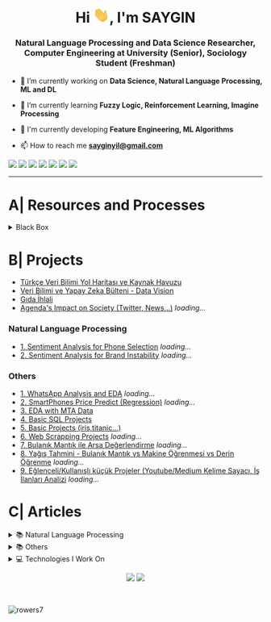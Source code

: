<h1 align="center"> Hi <img width="32" src="https://raw.githubusercontent.com/fatiiates/fatiiates/main/wave.gif"/>, I'm SAYGIN 
<h3 align="center"> Natural Language Processing and Data Science Researcher, Computer Engineering at University (Senior), Sociology Student (Freshman)  </h3>


- 🔭 I’m currently working on **Data Science, Natural Language Processing, ML and DL**

- 🌱 I’m currently learning **Fuzzy Logic, Reinforcement Learning, Imagine Processing**

- 📝 I'm currently developing **Feature Engineering, ML Algorithms**

- 📫 How to reach me **sayginyil@gmail.com**


[![](https://img.shields.io/badge/linkedin-%230077B5.svg?&style=flat&logo=linkedin&logoColor=white)](https://www.linkedin.com/in/sayginyildiz/)
[![](https://img.shields.io/badge/Email-sayginyil%40gmail.com-blue)](mailto:sayginyil@gmail.com)
[![](https://img.shields.io/badge/Medium-%2312100E.svg?&style=flat&logo=medium&logoColor=white)](https://sayginyildiz.medium.com/)
[![](https://img.shields.io/badge/Data%20Science%20Earth-%2312100E.svg?&style=flat)](https://www.datasciencearth.com/author/saygin/)
[![](https://img.shields.io/badge/Kaggle-%2312100E.svg?&style=flat&logo=kaggle&logoColor=white)](https://www.kaggle.com/rowers7)
[![](https://img.shields.io/badge/edabit-learn%20to%20code%2C%20fast-orange)](https://edabit.com/user/3QsHBAYt7wboXqNpB)
[![](https://img.shields.io/badge/-Hackerrank-2EC866?style=flat&logo=HackerRank&logoColor=white)](https://www.hackerrank.com/sayginyil)




<hr>

# A| Resources and Processes

<details><summary>Black Box</summary>
 
 
* [1. Python Tricks and Significant Codes]() *loading...*  
* [2. Web Scrapping]() *loading...* 
* [3. Exploratory Data Analysis]() *loading...* 
* [4. ML/DL/RL Models and Examples]() *loading...* 
 
 <br>
 
* [NLP](https://github.com/rowers7/NLP-Processes) *loading...* 
* [Machine Learning Algorithms From Scratch](https://github.com/rowers7/Scratch) *loading...* 


 
<br>

* [Nice Projects and Articles](https://github.com/rowers7/Project_and_Projects_Articles___)

</details>

# B| Projects

* [Türkçe Veri Bilimi Yol Haritası ve Kaynak Havuzu](https://github.com/rowers7/Veri-Bilimi_Yol-Haritasi__ve__Kaynak-Havuzu) <br>
* [Veri Bilimi ve Yapay Zeka Bülteni - Data Vision](https://www.datasciencearth.com/datavisionbeginning/)<br>
* [Gıda İhlali](https://www.datasciencearth.com/hileli-gidalar-arastirmasi-2020/) <br>
* [Agenda's Impact on Society (Twitter, News...)]() *loading...*


### Natural Language Processing
* [1. Sentiment Analysis for Phone Selection](https://github.com/rowers7/Project_Telefon-Yorum-Duygu-Analizi)  *loading...*<br>
* [2. Sentiment Analysis for Brand Instability]()  *loading...*<br>
### Others
* [1. WhatsApp Analysis and EDA](https://github.com/rowers7/Project_Wp_Durum-Duygu_Analizi) *loading...*<br>
* [2. SmartPhones Price Predict (Regression)](https://github.com/rowers7/Project_Telefon-Fiyat-Analizi)  *loading...* <br>
* [3. EDA with MTA Data](https://github.com/rowers7/Project_EDA-with_MTA_data)  <br>
* [4. Basic SQL Projects](https://github.com/rowers7/Projects_Basic-SQL) <br>
* [5. Basic Projects (iris,titanic...) ](https://github.com/rowers7/Projects_Basic)  <br>
* [6. Web Scrapping Projects](https://github.com/rowers7/Web-Scraping-Processes)  *loading...* <br>
* [7. Bulanık Mantık ile Arsa Değerlendirme]()  *loading...* <br>
* [8. Yağış Tahmini - Bulanık Mantık vs Makine Öğrenmesi vs Derin Öğrenme]()  *loading...* <br>
* [9. Eğlenceli/Kullanışlı küçük Projeler (Youtube/Medium Kelime Sayacı, İş İlanları Analizi]() *loading...* <br>




# C| Articles

<details><summary>📚 Natural Language Processing</summary>
 <br>
 
* [1. Doğal Dil İşleme Nedir?](https://www.datasciencearth.com/dogal-dil-isleme-1-dogal-dil-islemeye-giris/) 
* [2. Doğal Dil İşlemenin Arka Planı, Zorlukları ve Daha Fazlası...](https://www.datasciencearth.com/dogal-dil-isleme-1-2-arka-plani-bilesenleri-pazar-payi-ve-zorluklari/) 
* [3. Doğal Dil İşleme ve String İşlemleri](https://www.datasciencearth.com/dogal-dil-isleme-1-3-dogal-dil-isleme-ve-pythonda-stringler/) 
* [4. Python'da Doğal Dil İşleme Kütüphaneleri](https://www.datasciencearth.com/dogal-dil-isleme-1-4-python-dogal-dil-isleme-kutuphaneleri/) 
* [5. Doğal Dil İşleme(DDİ) Veriyi Hazırlama-1](https://www.datasciencearth.com/dogal-dil-isleme1-5-veri-on-isleme-1/) 
* [6. Doğal Dil İşleme(DDİ) Veriyi Hazırlama-2](https://www.datasciencearth.com/dogal-dil-isleme16-veri-on-isleme-2/)
* [7. Temel DDİ Uygulamaları - POS](https://www.datasciencearth.com/dogal-dil-isleme1-7-part-of-speech-tagging-ve-sakli-markov-modeli/)
* [8. Doğal Dil İşleme için Düzenli İfadeler](https://www.datasciencearth.com/dogal-dil-isleme1-8-duzenli-ifadeler-ve-kucuk-python-islemleri/)

<br>

* [9. Temel DDİ Uygulamaları NER]() loading... 
* [10. Veri Edinim Yolları]() loading... 
* [11. Embedding-1:Embedding Nedir? Klasik Yöntem]() loading... 
* [12. Embedding-2:Word2vec ve Glove Yöntemleri]() loading... 

</details>

<details><summary>📚 Others</summary>
 <br>
 
* [1. Veri Bilimini Sevmek için 12+ Neden?](https://sayginyildiz.medium.com/veri-bilimini-sevmek-i%C3%A7in-12-neden-85448bed3f1c)
* [2. Web Kazıma Kütüphaneleri](https://sayginyildiz.medium.com/web-kaz%C4%B1ma-k%C3%BCt%C3%BCphaneleri-kar%C5%9F%C4%B1la%C5%9Ft%C4%B1rmas%C4%B1-%C3%A7eviri-7dc474931052)
* [3. Büyük Veri 5N 1K](https://sayginyildiz.medium.com/b%C3%BCy%C3%BCk-veri-ve-veri-m%C3%BChendisli%C4%9Fi-g%C3%BCnceleri-1-3834901ec3e7)
* [4. Veri Bilimi ve Psikoloji](https://society.yesilscience.com/2021/05/01/veri-bilimi-ve-psikoloji/)

<br>

* [5. Github Markdown Ekstra]()  *loading...* 
* [6. Şirketler Veriyi Nasıl Kullanıyor-1]()  *loading...* 

</details>


<details><summary>💻 Technologies I Work On</summary>
 
<hr>

 <code><a href="" target="_blank"><img height="50" src="https://upload.wikimedia.org/wikipedia/en/c/cd/Anaconda_Logo.png"></a></code>
 <code><a href="" target="_blank"><img height="50" src="https://www.vectorlogo.zone/logos/python/python-official.svg"></a></code>
<code><a target="_blank"><img height="50" src="https://upload.wikimedia.org/wikipedia/commons/thumb/0/05/Scikit_learn_logo_small.svg/1024px-Scikit_learn_logo_small.svg.png"></a></code>
<code><a target="_blank"><img height="50" width="60px" src="https://upload.wikimedia.org/wikipedia/commons/thumb/2/2d/Tensorflow_logo.svg/1200px-Tensorflow_logo.svg.png"></a></code>
<code><a href="" target="_blank"><img height="50" src="https://encrypted-tbn0.gstatic.com/images?q=tbn:ANd9GcQQq3n-UlYH7Y4vrzE2HV_fEWpNDs_TraoAiQ&usqp=CAU" /></a></code>
 
 
<hr>

<code><a href="" target="_blank"><img height="50" src="https://www.vectorlogo.zone/logos/numpy/numpy-ar21.svg"></a></code>
<code><a href="" target="_blank"><img height="50" src="https://upload.wikimedia.org/wikipedia/commons/thumb/e/ed/Pandas_logo.svg/1200px-Pandas_logo.svg.png" /></a></code>
<code><a href="" target="_blank"><img height="50" src="https://yganalyst.github.io/assets/images/crawling.png"></a></code>
<code><a href="" target="_blank"><img height="50" src="https://miro.medium.com/max/1200/0*RP3QEulh5aepQ_Ef.png"></a></code>

<hr>

<code><a href="" target="_blank"><img height="50" src="https://seaborn.pydata.org/_static/logo-wide-lightbg.svg" /></a></code>
</code>
<code><a href="" target="_blank"><img height="50" src="https://matplotlib.org/_static/logo2_compressed.svg" /></a></code>
<code><a href="" target="_blank"><img height="50" src="https://www.tableau.com/sites/default/files/pages/tableau_cmyk_2015.png" /></a></code>



<hr>

<code><a href="" target="_blank"><img height="50" src="https://www.vectorlogo.zone/logos/pocoo_flask/pocoo_flask-ar21.svg"></a></code>
<code><a href="" target="_blank"><img height="50" src="https://github.com/jalbertsr/logo-badge-images/blob/master/img/rsz_heroku.png?raw=true"></a></code>


<hr>

<code><a href="" target="_blank"><img height="50" src="https://www.vectorlogo.zone/logos/amazon_aws/amazon_aws-ar21.svg"></a></code>
<code><a href="" target="_blank"><img height="50" src="https://ata.com.tr/upload/5caeeca914578.png"></a></code>
<code><a href="" target="_blank"><img height="50" src="https://www.vectorlogo.zone/logos/mongodb/mongodb-ar21.svg"></a></code>
<code><a href="" target="_blank"><img height="50" width="60px" src="https://github.com/jalbertsr/logo-badge-images/blob/master/img/rsz_postgresql.png?raw=true"></a></code>


<hr>

</details>


 
 <p align="center">
  <img width="48%" src="https://github-readme-stats.vercel.app/api?username=rowers7&show_icons=true&theme=tokyonight" />
  <img width="48%" src="https://github-readme-streak-stats.herokuapp.com/?user=rowers7&theme=tokyonight" />
  
</p>


 

<br>
<p align="left"> <img src="https://komarev.com/ghpvc/?username=rowers7" alt="rowers7" /> </p>


